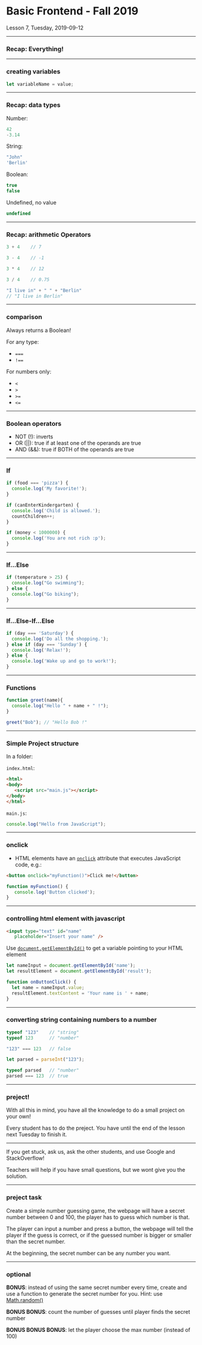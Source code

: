 <!-- .slide: id="lesson7" -->

# Basic Frontend - Fall 2019

Lesson 7, Tuesday, 2019-09-12

---

### Recap: Everything!


---

### creating variables

```js
let variableName = value;
```

---

### Recap: data types

Number:
```js
42
-3.14
```

String:
```js
"John"
'Berlin'
```

Boolean:
```js
true
false
```
Undefined, no value
```js
undefined
```

---

### Recap: arithmetic Operators

```js
3 + 4    // 7

3 - 4    // -1

3 * 4    // 12

3 / 4    // 0.75

"I live in" + " " + "Berlin"
// "I live in Berlin"
```

---

### comparison


Always returns a Boolean!

For any type:
* `===`
* `!==`

For numbers only:
* `<`
* `>`
* `>=`
* `<=`

---


### Boolean operators

- NOT (!): inverts
- OR (||): true if at least one of the operands are true
- AND (&&): true if BOTH of the operands are true

---



### If

```js
if (food === 'pizza') {
  console.log('My favorite!');
}
```

```js
if (canEnterKindergarten) {
  console.log('Child is allowed.');
  countChildren++;
}
```

```js
if (money < 1000000) {
  console.log('You are not rich :p');
}
```


---

### If...Else

```js
if (temperature > 25) {
  console.log("Go swimming");
} else {
  console.log("Go biking");
}
```

---

### If...Else-If...Else

```js
if (day === 'Saturday') {
  console.log('Do all the shopping.');
} else if (day === 'Sunday') {
  console.log('Relax!');
} else {
  console.log('Wake up and go to work!');
}
```

---


### Functions

```js
function greet(name){
  console.log("Hello " + name + " !");
}

greet("Bob"); // "Hello Bob !"
```

---


### Simple Project structure

In a folder:

`index.html`:

```html
<html>
<body>
   <script src="main.js"></script>
</body>
</html>
```

`main.js`:

```js
console.log("Hello from JavaScript");
```

---


### onclick

* HTML elements have an [`onclick`](https://developer.mozilla.org/en-US/docs/Web/API/GlobalEventHandlers/onclick) attribute that executes JavaScript code, e.g.:

```html
<button onclick="myFunction()">Click me!</button>
```

```js
function myFunction() {
   console.log('Button clicked');
}
```

---


### controlling html element with javascript


```html
<input type="text" id="name"
   placeholder="Insert your name" />
```

Use [`document.getElementById()`](https://developer.mozilla.org/en-US/docs/Web/API/Document/getElementById) to get a variable pointing to your HTML element

```js
let nameInput = document.getElementById('name');
let resultElement = document.getElementById('result');

function onButtonClick() {
  let name = nameInput.value;
  resultElement.textContent = 'Your name is ' + name;
}
```

---

### converting string containing numbers to a number

```js
typeof "123"    // "string"
typeof 123      // "number"

"123" === 123   // false

let parsed = parseInt("123");

typeof parsed   // "number"
parsed === 123  // true
```

---

### preject!

With all this in mind, you have all the knowledge to do a small project on your own!

Every student has to do the preject. You have until the end of the lesson next Tuesday to finish it.


---

If you get stuck, ask us, ask the other students, and use Google and StackOverflow!

Teachers will help if you have small questions, but we wont give you the solution.

---

### preject task

Create a simple number guessing game, the webpage will have a secret number between 0 and 100, the player has to guess which number is that.

The player can input a number and press a button, the webpage will tell the player if the guess is correct, or if the guessed number is bigger or smaller than the secret number.


At the beginning, the secret number can be any number you want.

---

### optional

**BONUS**: instead of using the same secret number every time, create and use a function to generate the secret number for you. Hint: use [Math.random()](https://developer.mozilla.org/en-US/docs/Web/JavaScript/Reference/Global_Objects/Math/random)

**BONUS BONUS**: count the number of guesses until player finds the secret number

**BONUS BONUS BONUS**: let the player choose the max number (instead of 100)
